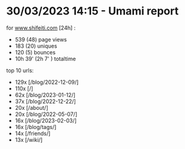 # 30/03/2023 14:15 - Umami report
for www.shifeiti.com [24h] :

 - 539 (48) page views
 - 183 (20) uniques
 - 120 (5) bounces
 - 10h 39'  (2h 7' ) totaltime


top 10 urls:
 - 129x [/blog/2022-12-09/]
 - 110x [/]
 - 62x [/blog/2023-01-12/]
 - 37x [/blog/2022-12-22/]
 - 20x [/about/]
 - 20x [/blog/2022-05-07/]
 - 16x [/blog/2023-02-03/]
 - 16x [/blog/tags/]
 - 14x [/friends/]
 - 13x [/wiki/]


